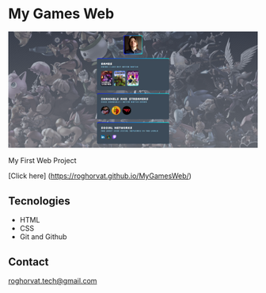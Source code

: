 # My Games Web

![preview](./.github/preview.png)

 My First Web Project

 [Click here] (https://roghorvat.github.io/MyGamesWeb/)

 ## Tecnologies

 - HTML
 - CSS
 - Git and Github

 ## Contact

 roghorvat.tech@gmail.com